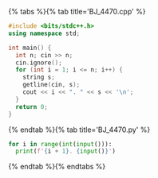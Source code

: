 {% tabs %}{% tab title='BJ_4470.cpp' %}

```cpp
#include <bits/stdc++.h>
using namespace std;

int main() {
  int n; cin >> n;
  cin.ignore();
  for (int i = 1; i <= n; i++) {
    string s;
    getline(cin, s);
    cout << i << ". " << s << '\n';
  }
  return 0;
}
```

{% endtab %}{% tab title='BJ_4470.py' %}

```py
for i in range(int(input())):
  print(f'{i + 1}. {input()}')
```

{% endtab %}{% endtabs %}
